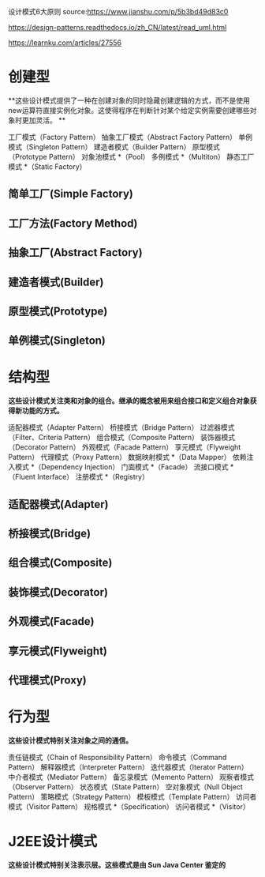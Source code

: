 设计模式6大原则 source:https://www.jianshu.com/p/5b3bd49d83c0

 https://design-patterns.readthedocs.io/zh_CN/latest/read_uml.html

https://learnku.com/articles/27556

# 创建型

**这些设计模式提供了一种在创建对象的同时隐藏创建逻辑的方式，而不是使用new运算符直接实例化对象。这使得程序在判断针对某个给定实例需要创建哪些对象时更加灵活。 **

工厂模式（Factory Pattern）
抽象工厂模式（Abstract Factory Pattern）
单例模式（Singleton Pattern）
建造者模式（Builder Pattern）
原型模式（Prototype Pattern）
对象池模式 *（Pool）
多例模式 *（Multiton）
静态工厂模式 *（Static Factory）

## 简单工厂(Simple Factory)

## 工厂方法(Factory Method)

## 抽象工厂(Abstract Factory)

## 建造者模式(Builder)

## 原型模式(Prototype)

## 单例模式(Singleton)

# 结构型

**这些设计模式关注类和对象的组合。继承的概念被用来组合接口和定义组合对象获得新功能的方式。**

适配器模式（Adapter Pattern）
桥接模式（Bridge Pattern）
过滤器模式（Filter、Criteria Pattern）
组合模式（Composite Pattern）
装饰器模式（Decorator Pattern）
外观模式（Facade Pattern）
享元模式（Flyweight Pattern）
代理模式（Proxy Pattern）
数据映射模式 *（Data Mapper）
依赖注入模式 *（Dependency Injection）
门面模式 *（Facade）
流接口模式 *（Fluent Interface）
注册模式 *（Registry）

## 适配器模式(Adapter)

## 桥接模式(Bridge)

## 组合模式(Composite)

## 装饰模式(Decorator)

## 外观模式(Facade)

## 享元模式(Flyweight)

## 代理模式(Proxy)



# 行为型

**这些设计模式特别关注对象之间的通信。**

责任链模式（Chain of Responsibility Pattern）
命令模式（Command Pattern）
解释器模式（Interpreter Pattern）
迭代器模式（Iterator Pattern）
中介者模式（Mediator Pattern）
备忘录模式（Memento Pattern）
观察者模式（Observer Pattern）
状态模式（State Pattern）
空对象模式（Null Object Pattern）
策略模式（Strategy Pattern）
模板模式（Template Pattern）
访问者模式（Visitor Pattern）
规格模式 *（Specification）
访问者模式 *（Visitor）

# J2EE设计模式

**这些设计模式特别关注表示层。这些模式是由 Sun Java Center 鉴定的**